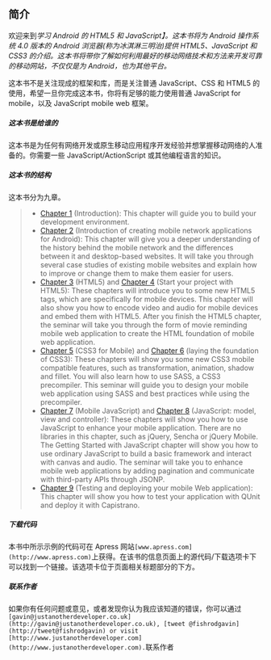 ## 简介

欢迎来到*学习 Android 的 HTML5 和 JavaScript】。这本书将为 Android 操作系统 4.0 版本的 Android 浏览器(称为冰淇淋三明治)提供 HTML5、JavaScript 和 CSS3 的介绍。这本书将带你了解如何利用最好的移动网络技术和方法来开发可靠的移动网站，不仅仅是为 Android，也为其他平台。*

这本书不是关注现成的框架和库，而是关注普通 JavaScript、CSS 和 HTML5 的使用，希望一旦你完成这本书，你将有足够的能力使用普通 JavaScript for mobile，以及 JavaScript mobile web 框架。

##### 这本书是给谁的

这本书是为任何有网络开发或原生移动应用程序开发经验并想掌握移动网络的人准备的。你需要一些 JavaScript/ActionScript 或其他编程语言的知识。

##### 这本书的结构

这本书分为九章。

> *   [Chapter 1](01.html) (Introduction): This chapter will guide you to build your development environment.
> *   [Chapter 2](02.html) (Introduction of creating mobile network applications for Android): This chapter will give you a deeper understanding of the history behind the mobile network and the differences between it and desktop-based websites. It will take you through several case studies of existing mobile websites and explain how to improve or change them to make them easier for users.
> *   [Chapter 3](03.html) (HTML5) and [Chapter 4](04.html) (Start your project with HTML5): These chapters will introduce you to some new HTML5 tags, which are specifically for mobile devices. This chapter will also show you how to encode video and audio for mobile devices and embed them with HTML5\. After you finish the HTML5 chapter, the seminar will take you through the form of movie reminding mobile web application to create the HTML foundation of mobile web application.
> *   [Chapter 5](05.html) (CSS3 for Mobile) and [Chapter 6](06.html) (laying the foundation of CSS3): These chapters will show you some new CSS3 mobile compatible features, such as transformation, animation, shadow and fillet. You will also learn how to use SASS, a CSS3 precompiler. This seminar will guide you to design your mobile web application using SASS and best practices while using the precompiler.
> *   [Chapter 7](07.html) (Mobile JavaScript) and [Chapter 8](08.html) (JavaScript: model, view and controller): These chapters will show you how to use JavaScript to enhance your mobile application. There are no libraries in this chapter, such as jQuery, Sencha or jQuery Mobile. The Getting Started with JavaScript chapter will show you how to use ordinary JavaScript to build a basic framework and interact with canvas and audio. The seminar will take you to enhance mobile web applications by adding pagination and communicate with third-party APIs through JSONP.
> *   [Chapter 9](09.html) (Testing and deploying your mobile Web application): This chapter will show you how to test your application with QUnit and deploy it with Capistrano.

##### 下载代码

本书中所示示例的代码可在 Apress 网站`[www.apress.com](http://www.apress.com)`上获得。在该书的信息页面上的源代码/下载选项卡下可以找到一个链接。该选项卡位于页面相关标题部分的下方。

##### 联系作者

如果你有任何问题或意见，或者发现你认为我应该知道的错误，你可以通过`[gavin@justanotherdeveloper.co.uk](http://gavin@justanotherdeveloper.co.uk), [tweet @fishrodgavin](http://tweet@fishrodgavin) or visit [http://www.justanotherdeveloper.com](http://www.justanotherdeveloper.com).`联系作者